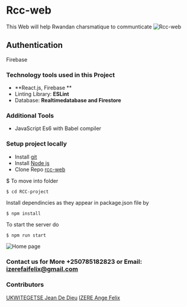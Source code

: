 # Rcc-web
This Web will help Rwandan charsmatique to communticate
![Rcc-web]()
## Authentication
Firebase

### Technology tools used in this Project

* **React.js, Firebase **
* Linting Library: **ESLint**
* Database: **Realtimedatabase and Firestore**

### Additional Tools

* JavaScript Es6 with Babel compiler

### Setup project locally

* Install [git](https://git-scm.com/downloads)
* Install [Node js](https://nodejs.org/en/)
* Clone Repo [rcc-web](https://github.com/Angelus123/BurgerBuilder)

$ To move into folder
```
$ cd RCC-project
```
Install dependincies as they appear in package.json file by

```
$ npm install
```
To start the server do

```
$ npm run start
```
![Home page]()

### Contact us for More  +250785182823 or Email: izerefaifelix@gmail.com
### Contributors
[UKWITEGETSE Jean De Dieu](https://github.com/Jeanndo)
[IZERE Ange Felix](https://github.com/Angelus123)